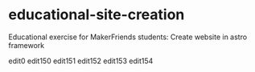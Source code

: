 # educational-site-creation
Educational exercise for MakerFriends students: Create website in astro framework

edit0
edit150
edit151
edit152
edit153
edit154
